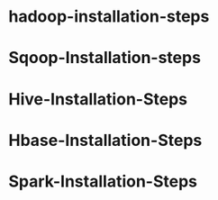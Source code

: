 # hadoop-installation-steps
# Sqoop-Installation-steps
# Hive-Installation-Steps
# Hbase-Installation-Steps
# Spark-Installation-Steps
